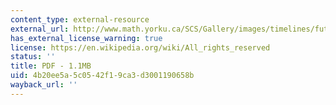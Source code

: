 ```yaml
---
content_type: external-resource
external_url: http://www.math.yorku.ca/SCS/Gallery/images/timelines/futureswatch-org.pdf
has_external_license_warning: true
license: https://en.wikipedia.org/wiki/All_rights_reserved
status: ''
title: PDF - 1.1MB
uid: 4b20ee5a-5c05-42f1-9ca3-d3001190658b
wayback_url: ''
---
```

